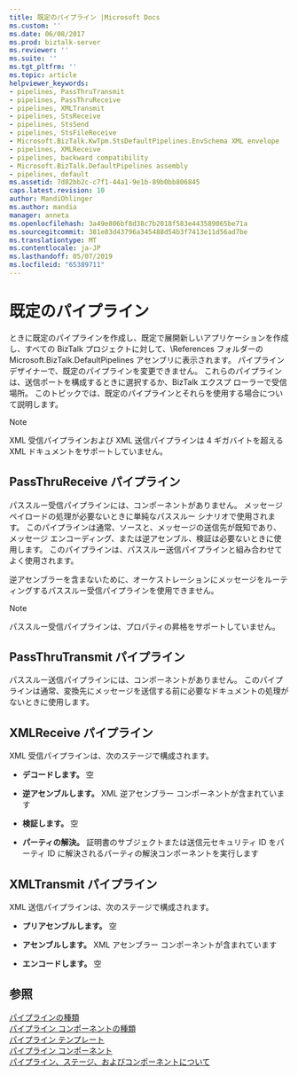 ```yaml
---
title: 既定のパイプライン |Microsoft Docs
ms.custom: ''
ms.date: 06/08/2017
ms.prod: biztalk-server
ms.reviewer: ''
ms.suite: ''
ms.tgt_pltfrm: ''
ms.topic: article
helpviewer_keywords:
- pipelines, PassThruTransmit
- pipelines, PassThruReceive
- pipelines, XMLTransmit
- pipelines, StsReceive
- pipelines, StsSend
- pipelines, StsFileReceive
- Microsoft.BizTalk.KwTpm.StsDefaultPipelines.EnvSchema XML envelope
- pipelines, XMLReceive
- pipelines, backward compatibility
- Microsoft.BizTalk.DefaultPipelines assembly
- pipelines, default
ms.assetid: 7d82bb2c-c7f1-44a1-9e1b-89b0bb806845
caps.latest.revision: 10
author: MandiOhlinger
ms.author: mandia
manager: anneta
ms.openlocfilehash: 3a49e806bf8d38c7b2018f583e443589065be71a
ms.sourcegitcommit: 381e83d43796a345488d54b3f7413e11d56ad7be
ms.translationtype: MT
ms.contentlocale: ja-JP
ms.lasthandoff: 05/07/2019
ms.locfileid: "65389711"
---
```

# <a name="default-pipelines"></a>既定のパイプライン
ときに既定のパイプラインを作成し、既定で展開新しいアプリケーションを作成し、すべての BizTalk プロジェクトに対して、\References フォルダーの Microsoft.BizTalk.DefaultPipelines アセンブリに表示されます。 パイプライン デザイナーで、既定のパイプラインを変更できません。 これらのパイプラインは、送信ポートを構成するときに選択するか、BizTalk エクスプ ローラーで受信場所。 このトピックでは、既定のパイプラインとそれらを使用する場合について説明します。  
  
> [!NOTE]
>  XML 受信パイプラインおよび XML 送信パイプラインは 4 ギガバイトを超える XML ドキュメントをサポートしていません。  
  
## <a name="passthrureceive-pipeline"></a>PassThruReceive パイプライン  
 パススルー受信パイプラインには、コンポーネントがありません。 メッセージ ペイロードの処理が必要ないときに単純なパススルー シナリオで使用されます。 このパイプラインは通常、ソースと、メッセージの送信先が既知であり、メッセージ エンコーディング、または逆アセンブル、検証は必要ないときに使用します。 このパイプラインは、パススルー送信パイプラインと組み合わせてよく使用されます。  
  
 逆アセンブラーを含まないために、オーケストレーションにメッセージをルーティングするパススルー受信パイプラインを使用できません。  
  
> [!NOTE]
>  パススルー受信パイプラインは、プロパティの昇格をサポートしていません。  
  
## <a name="passthrutransmit-pipeline"></a>PassThruTransmit パイプライン  
 パススルー送信パイプラインには、コンポーネントがありません。 このパイプラインは通常、変換先にメッセージを送信する前に必要なドキュメントの処理がないときに使用します。  
  
## <a name="xmlreceive-pipeline"></a>XMLReceive パイプライン  
 XML 受信パイプラインは、次のステージで構成されます。  
  
-   **デコードします。** 空  
  
-   **逆アセンブルします。** XML 逆アセンブラー コンポーネントが含まれています  
  
-   **検証します。** 空  
  
-   **パーティの解決。** 証明書のサブジェクトまたは送信元セキュリティ ID をパーティ ID に解決されるパーティの解決コンポーネントを実行します  
  
## <a name="xmltransmit-pipeline"></a>XMLTransmit パイプライン  
 XML 送信パイプラインは、次のステージで構成されます。  
  
-   **プリアセンブルします。** 空  
  
-   **アセンブルします。** XML アセンブラー コンポーネントが含まれています  
  
-   **エンコードします。** 空  
  
## <a name="see-also"></a>参照  
 [パイプラインの種類](../core/types-of-pipelines.md)   
 [パイプライン コンポーネントの種類](../core/types-of-pipeline-components.md)   
 [パイプライン テンプレート](../core/pipeline-templates.md)   
 [パイプライン コンポーネント](../core/pipeline-components.md)   
 [パイプライン、ステージ、およびコンポーネントについて](../core/about-pipelines-stages-and-components.md)